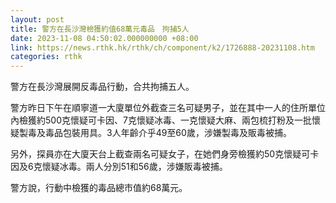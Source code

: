 ```yaml
---
layout: post
title: 警方在長沙灣檢獲約值68萬元毒品　拘捕5人
date: 2023-11-08 04:50:02.000000000 +08:00
link: https://news.rthk.hk/rthk/ch/component/k2/1726888-20231108.htm
categories: rthk
---
```


警方在長沙灣展開反毒品行動，合共拘捕五人。

警方昨日下午在順寧道一大廈單位外截查三名可疑男子，並在其中一人的住所單位內檢獲約500克懷疑可卡因、7克懷疑冰毒、一克懷疑大麻、兩包梳打粉及一批懷疑製毒及毒品包裝用具。3人年齡介乎49至60歲，涉嫌製毒及販毒被捕。

另外，探員亦在大廈天台上截查兩名可疑女子，在她們身旁檢獲約50克懷疑可卡因及6克懷疑冰毒。兩人分別51和56歲，涉嫌販毒被捕。

警方說，行動中檢獲的毒品總市值約68萬元。
